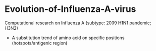 # Evolution-of-Influenza-A-virus
Computational research on Influenza A (subtype: 2009 H1N1 pandemic; H3N2)
- A substitution trend of amino acid on specific positions (hotspots/antigenic region)
